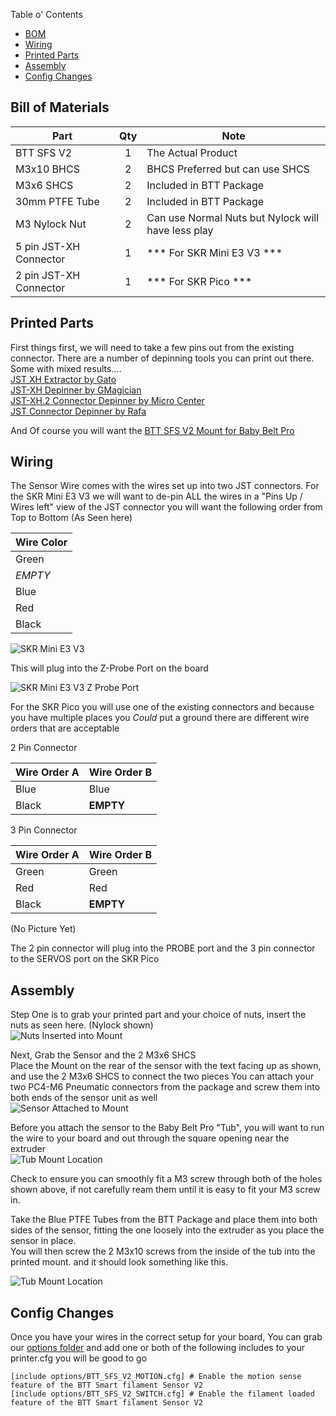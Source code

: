 ﻿Table o' Contents
- [BOM](#bill-of-materials)
- [Wiring](#wiring)
- [Printed Parts](#printed-parts)
- [Assembly](#assembly)
- [Config Changes](#config-changes)

## Bill of Materials
| Part                   | Qty | Note                                               |
|------------------------|:---:|----------------------------------------------------|
| BTT SFS V2             |  1  | The Actual Product                                 |
| M3x10 BHCS             |  2  | BHCS Preferred but can use SHCS                    |
| M3x6 SHCS              |  2  | Included in BTT Package                            |
| 30mm PTFE Tube         |  2  | Included in BTT Package                            |
| M3 Nylock Nut          |  2  | Can use Normal Nuts but Nylock will have less play |
| 5 pin JST-XH Connector |  1  | *** For SKR Mini E3 V3 ***                         |
| 2 pin JST-XH Connector |  1  | *** For SKR Pico ***                               |

## Printed Parts
First things first, we will need to take a few pins out from the existing connector. There are a number of depinning tools you can print out there. Some with mixed results....  
[JST XH Extractor by Gato](https://www.printables.com/model/353431-jst-xh-extractor)  
[JST-XH Depinner by GMagician](https://www.printables.com/model/480585-jst-xh-depinner)  
[JST-XH.2 Connector Depinner by Micro Center](https://www.printables.com/model/394200-jst-xh2-connector-depinner)    
[JST Connector Depinner by Rafa](https://www.printables.com/model/613127-jst-connector-depinner)  

And Of course you will want the [BTT SFS V2 Mount for Baby Belt Pro](/STLs/Mods/BTT%20SFS%20v2%20Mount.stl)

## Wiring
The Sensor Wire comes with the wires set up into two JST connectors. For the SKR Mini E3 V3 we will want to de-pin ALL the wires
in a "Pins Up / Wires left" view of the JST connector you will want the following order from Top to Bottom (As Seen here)

| Wire Color |
|------------|
| Green      |
| *EMPTY*    |
| Blue       |
| Red        |
| Black      |

![SKR Mini E3 V3](../../images/hardware_options/BTT_SFS_V2/BTT_SFS_V2_SKR_E3V3_WIRING_CROPPED.jpg)

This will plug into the Z-Probe Port on the board

![SKR Mini E3 V3 Z Probe Port](../../images/hardware_options/BTT_SFS_V2/BTT_SFS_SKR_E3_V3_Pins.png)

For the SKR Pico you will use one of the existing connectors and because you have multiple places you *Could* put a ground there are different wire orders that are acceptable  

2 Pin Connector 

| Wire Order A  | Wire Order B |
|---------------|--------------|
| Blue          | Blue         |
| Black         | **EMPTY**    |

3 Pin Connector  

| Wire Order A  | Wire Order B |
|---------------|--------------|
| Green         | Green        |
| Red           | Red          |
| Black         | **EMPTY**    |

(No Picture Yet)

The 2 pin connector will plug into the PROBE port and the 3 pin connector to the SERVOS port on the SKR Pico

## Assembly

Step One is to grab your printed part and your choice of nuts, insert the nuts as seen here. (Nylock shown)  
![Nuts Inserted into Mount](../../images/hardware_options/BTT_SFS_V2/Prep_Nuts_inserted.jpg)  

Next, Grab the Sensor and the 2 M3x6 SHCS  
Place the Mount on the rear of the sensor with the text facing up as shown, and use the 2 M3x6 SHCS to connect the two pieces
You can attach your two PC4-M6 Pneumatic connectors from the package and screw them into both ends of the sensor unit as well  
![Sensor Attached to Mount](../../images/hardware_options/BTT_SFS_V2/Sensor_on_mount.jpg)

Before you attach the sensor to the Baby Belt Pro "Tub", you will want to run the wire to your board and out through the square opening near the extruder    
![Tub Mount Location](../../images/hardware_options/BTT_SFS_V2/Tub_Mount.jpg)

Check to ensure you can smoothly fit a M3 screw through both of the holes shown above, if not carefully ream them until it is easy to fit your M3 screw in. 

Take the Blue PTFE Tubes from the BTT Package and place them into both sides of the sensor, fitting the one loosely into the extruder as you place the sensor in place.  
You will then screw the 2 M3x10 screws from the inside of the tub into the printed mount. and it should look something like this.  

![Tub Mount Location](../../images/hardware_options/BTT_SFS_V2/BTT_SFS_V2_Mounted.jpg)

## Config Changes
Once you have your wires in the correct setup for your board, You can grab our [options folder](/Software/Firmware/klipper/options) and add one or both of the following includes to your printer.cfg you will be good to go  
```aiignore
[include options/BTT_SFS_V2_MOTION.cfg] # Enable the motion sense feature of the BTT Smart filament Sensor V2
[include options/BTT_SFS_V2_SWITCH.cfg] # Enable the filament loaded feature of the BTT Smart filament Sensor V2
```